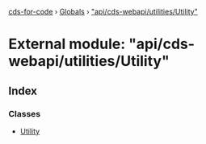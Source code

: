 [cds-for-code](../README.md) › [Globals](../globals.md) › ["api/cds-webapi/utilities/Utility"](_api_cds_webapi_utilities_utility_.md)

# External module: "api/cds-webapi/utilities/Utility"

## Index

### Classes

* [Utility](../classes/_api_cds_webapi_utilities_utility_.utility.md)
